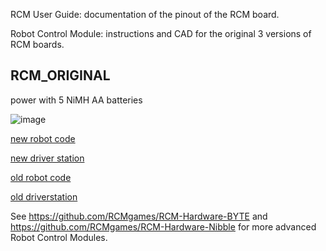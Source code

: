 RCM User Guide: documentation of the pinout of the RCM board.

Robot Control Module: instructions and CAD for the original 3 versions of RCM boards.

## RCM_ORIGINAL

power with 5 NiMH AA batteries

![image](https://github.com/RCMgames/RCM_hardware_documentation_and_user_guide/assets/59814881/071c63c2-9212-48bb-934d-17cd264a871a)

[new robot code](https://github.com/RCMgames/RCMv2)

[new driver station](https://github.com/RCMgames/RCMDS-new)

[old robot code](https://github.com/RCMgames/RCM)

[old driverstation](https://github.com/RCMgames/RCMDS)

See https://github.com/RCMgames/RCM-Hardware-BYTE and https://github.com/RCMgames/RCM-Hardware-Nibble for more advanced Robot Control Modules.
